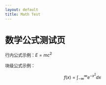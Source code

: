 ```yaml
---
layout: default
title: Math Test
---
```


# 数学公式测试页

行内公式示例：$E = mc^2$

块级公式示例：

$$
f(x) = \int_{-\infty}^\infty e^{-x^2} dx
$$


<script src="https://cdn.jsdelivr.net/npm/mathjax@3/es5/tex-mml-chtml.js" async></script>
